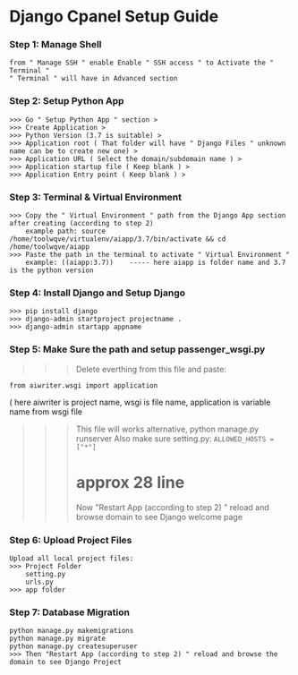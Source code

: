 #  Django Cpanel Setup Guide
### Step 1: Manage Shell
```
from " Manage SSH " enable Enable " SSH access " to Activate the " Terminal "
" Terminal " will have in Advanced section
```
### Step 2: Setup Python App
```
>>> Go " Setup Python App " section >
>>> Create Application >
>>> Python Version (3.7 is suitable) >
>>> Application root ( That folder will have " Django Files " unknown name can be to create new one) >
>>> Application URL ( Select the domain/subdomain name ) >
>>> Application startup file ( Keep blank ) >
>>> Application Entry point ( Keep blank ) >
```
### Step 3: Terminal & Virtual Environment
```
>>> Copy the " Virtual Environment " path from the Django App section after creating (according to step 2)
    example path: source /home/toolwqve/virtualenv/aiapp/3.7/bin/activate && cd /home/toolwqve/aiapp
>>> Paste the path in the terminal to activate " Virtual Environment "
    example: ((aiapp:3.7))    ----- here aiapp is folder name and 3.7 is the python version
```
### Step 4: Install Django and Setup Django
```
>>> pip install django
>>> django-admin startproject projectname .
>>> django-admin startapp appname
```
### Step 5: Make Sure the path and setup passenger_wsgi.py

>>> Delete everthing from this file and paste:
```
from aiwriter.wsgi import application
```
( here aiwriter is project name, wsgi is file name, application is variable name from wsgi file 
>>> This file will works alternative, python manage.py runserver
>>> Also make sure setting.py:
``` ALLOWED_HOSTS = ["*"] ```
>>> # approx 28 line
>>> Now "Restart App (according to step 2) " reload and browse domain to see Django welcome page

### Step 6: Upload Project Files
```
Upload all local project files:
>>> Project Folder
    setting.py
    urls.py
>>> app folder
```
### Step 7: Database Migration
```
python manage.py makemigrations
python manage.py migrate
python manage.py createsuperuser
>>> Then "Restart App (according to step 2) " reload and browse the domain to see Django Project
```
